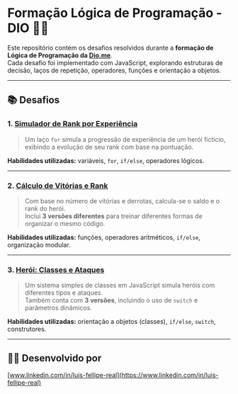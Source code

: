 # Formação Lógica de Programação - DIO 🧠💡

Este repositório contém os desafios resolvidos durante a **formação de Lógica de Programação da [Dio.me](https://www.dio.me/)**.  
Cada desafio foi implementado com JavaScript, explorando estruturas de decisão, laços de repetição, operadores, funções e orientação a objetos.

---

## 📚 Desafios

### 1. [Simulador de Rank por Experiência](./01-simulador-de-rank)
> Um laço `for` simula a progressão de experiência de um herói fictício, exibindo a evolução de seu rank com base na pontuação.

**Habilidades utilizadas:** variáveis, `for`, `if/else`, operadores lógicos.

---

### 2. [Cálculo de Vitórias e Rank](./02-calculo-de-vitorias-e-rank)
> Com base no número de vitórias e derrotas, calcula-se o saldo e o rank do herói.  
Inclui **3 versões diferentes** para treinar diferentes formas de organizar o mesmo código.

**Habilidades utilizadas:** funções, operadores aritméticos, `if/else`, organização modular.

---

### 3. [Herói: Classes e Ataques](./03-heroi-classes-e-ataques)
> Um sistema simples de classes em JavaScript simula heróis com diferentes tipos e ataques.  
Também conta com **3 versões**, incluindo o uso de `switch` e parâmetros dinâmicos.

**Habilidades utilizadas:** orientação a objetos (classes), `if/else`, `switch`, construtores.

---

## 👨‍💻 Desenvolvido por

[www.linkedin.com/in/luis-fellipe-real](https://www.linkedin.com/in/luis-fellipe-real)
